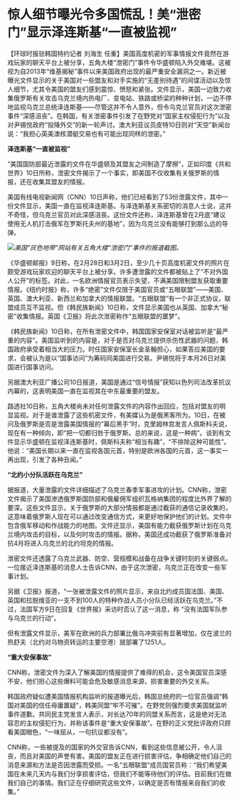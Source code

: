 # 惊人细节曝光令多国慌乱！美“泄密门”显示泽连斯基“一直被监视”

【环球时报驻韩国特约记者 刘海生
任重】美国高度机密的军事情报文件竟然在游戏玩家的聊天平台上被分享，五角大楼“泄密门”事件令华盛顿陷入外交难堪。这被视为自2013年“维基揭秘”事件以来美国政府出现的最严重安全漏洞之一。新近被曝光文件显示的关于美国对一些盟友和对手实施的“无差别待遇”的间谍活动以及惊人细节，尤其令美国的盟友们感到震惊、愤怒和紧张。文件显示，美国一边致力收集俄罗斯有关攻击乌克兰境内热电厂、变电站、铁路或桥梁的种种计划，一边不停地监视乌克兰总统泽连斯基——尽管这并不令人意外，但令乌克兰官员对这次泄密事件“深感沮丧”。在韩国，有关泄密事件引发了在野党对“国家主权侵犯行为”以及对尹锡悦政府“投降外交”的新一轮声讨。澳大利亚议员皮特10日则对“天空”新闻台说：“我担心英美澳核潜艇交易也有可能出现同样的泄密。”

**泽连斯基“一直被监视”**

“美国国防部最近泄露的文件在华盛顿及其盟友之间制造了摩擦”，正如印度《共和世界》10日所称，泄密文件揭示了一个事实，即美国不仅收集有关俄罗斯的情报，还在收集其盟友的情报。

美国有线电视新闻网（CNN）10日声称，他们已经看到了53份泄露文件，其中一份文件显示，美国一直在监视泽连斯基。与泽连斯基关系密切的消息人士说，这并不奇怪，但乌克兰官员对此深感沮丧。这份文件还称，泽连斯基曾在2月底“建议使用无人机打击俄军在罗斯托夫州的基地”，因为乌克兰没有能够打到那么远的导弹。

![](https://inews.gtimg.com/om_bt/OoK5Qdja0nCIFZ-XKjHd2q7GM4sw81xjrDxDAv3tCvqg8AA/1000)_美国“灰色地带”网站有关五角大楼“泄密门”事件的报道截图。_

《华盛顿邮报》9日称，在2月28日和3月2日，至少几十页高度机密文件的照片在颇受游戏玩家欢迎的聊天平台上被分享。许多遭泄露的文件都被贴上了“不对外国人公开”的标签。对此，一名欧洲情报官员表示失望，不满美国限制盟友获取重要情报。《纽约时报》称，许多“绝密”文件仅限于美国官员或“五眼联盟”——美国、英国、澳大利亚、新西兰和加拿大的情报联盟。“五眼联盟”有一个非正式协议，联盟成员互不监视。但《韩民族新闻》10日称，文件显示美国也从英国、加拿大“秘密”收集情报。英国《卫报》将此次泄密称作“五眼联盟的噩梦”。

《韩民族新闻》10日称，在所有泄密文件中，韩国国家安保室对话被监听是“最严重的内容”。美国监听到的内容是，对于是否对乌克兰提供杀伤性武器的问题，韩国政府承受着相当大的压力。时任国家安保室长金圣翰担心，如果答应美国的要求，会被认为是以“国事访问”为筹码同美国进行交易。尹锡悦将于本月26日对美国进行国事访问。

另据澳大利亚广播公司10日报道，美国是通过“信号情报”获知以色列司法改革抗议内幕的，这表明美国一直在监视其在中东最重要的盟友。

路透社10日称，五角大楼尚未对任何泄露文件的内容作出回应，包括对盟友的明显监视。对于是谁泄露了这些机密文件，有美媒认为是俄黑客所为。10日，在被问及俄罗斯是否是泄露美国情报的“幕后黑手”时，克里姆林宫发言人佩斯科夫说，现在有一种倾向，即“把一切都归咎于俄罗斯。总的来说，这是一种病”。谈到有文件显示华盛顿在监视泽连斯基时，佩斯科夫称“相当有趣”，“不排除这种可能性”。他说：“美国长期以来一直在监视各国元首，特别是欧洲各国的元首，这一事实一再出现，引发了各种丑闻。”

**“北约小分队活跃在乌克兰”**

据报道，大量泄露的文件详细描述了乌克兰春季军事进攻的计划。CNN称，泄密文件揭示了美国渗透俄罗斯国防部和俄雇佣军组织瓦格纳集团的程度比外界了解的要深。这些文件显示，关于俄罗斯的大部分情报都是通过截获的通信记录收集的，这意味着俄罗斯人现在可以通过改变通信方式，来更好地保护他们的计划。文件中包含俄军移动和作战能力的地图。文件还显示，美国有能力截获俄罗斯计划在乌克兰境内攻击的目标，以及何时攻击的情报。据称，美国还成功截获了俄罗斯准备对抗4月将进入乌克兰的北约坦克的情报。

泄密文件还透露了乌克兰武器、防空、营规模和战备在战争关键时刻的关键弱点。一位接近泽连斯基的消息人士告诉CNN，由于这次泄密，乌克兰正在改变一些军事计划。

另据《卫报》报道，“一张被泄露文件的照片显示，来自北约成员国法国、美国、英国和拉脱维亚的一支不到100人的特种作战人员小分队已经活跃在乌克兰。”不过，法国军方9日在回复《世界报》采访时否认了这一消息，称
“没有法国军队参与乌克兰的行动”。

但有泄露文件显示，美军在欧洲的兵力部署比俄乌冲突前有显著增加，仅在波兰的热舒夫（北约对乌物资转运的主要空港）就部署了1251人。

**“重大安保事故”**

CNN称，泄密文件为深入了解美国的情报提供了难得的机会，这令美国官员深感不安，他们担心这些爆料可能会危及敏感消息来源，损害重要的外交关系。

韩国政府疑似遭美国情报机构监听的报道曝光后，韩国总统府的一位官员强调“韩国对美国的信任毋庸置疑”，韩美同盟“牢不可摧”。在野党则强烈要求美国就监听事件道歉。共同民主党发言人表示，对长达70年的同盟关系而言，这是绝对无法容忍的主权侵犯行为，并称该事件是“重大安保事故”。在野的正义党批评政府只顾看美国眼色，“一味屈从，一句抗议都没有”。

CNN称，一些被提及的国家的外交官告诉CNN，看到这些信息被公开，令人沮丧，而且对美国的声誉有害。美国的盟友正在进行损害评估，争相确定他们自己的消息来源和方法是否因泄露而受损。一名“五眼联盟”成员国官员称：“我们希望美国在未来几天内与我们分享损害评估，但我们不能等待他们的评估。目前我们在做我们自己的事情。我们正在仔细研究这些文件，以确定是否有情报来自我们的收集。”

